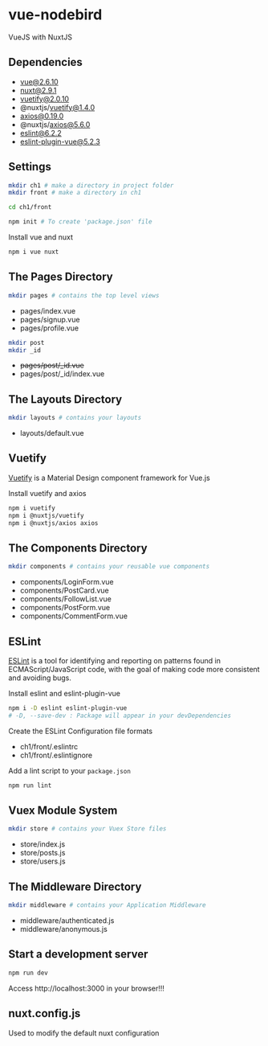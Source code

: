# vue-nodebird
VueJS with NuxtJS

## Dependencies
* vue@2.6.10
* nuxt@2.9.1
* vuetify@2.0.10
* @nuxtjs/vuetify@1.4.0
* axios@0.19.0
* @nuxtjs/axios@5.6.0
* eslint@6.2.2
* eslint-plugin-vue@5.2.3

## Settings
  
```bash
mkdir ch1 # make a directory in project folder
mkdir front # make a directory in ch1
```

```bash
cd ch1/front

npm init # To create 'package.json' file 
```

Install vue and nuxt

```bash
npm i vue nuxt
```

## The Pages Directory

```bash
mkdir pages # contains the top level views
```

* pages/index.vue
* pages/signup.vue
* pages/profile.vue

```bash
mkdir post
mkdir _id
```

* ~~pages/post/_id.vue~~
* pages/post/_id/index.vue

## The Layouts Directory

```bash
mkdir layouts # contains your layouts
```

* layouts/default.vue

## Vuetify

[Vuetify](https://vuetifyjs.com/ko/) is a Material Design component framework for Vue.js

Install vuetify and axios 

```bash
npm i vuetify
npm i @nuxtjs/vuetify
npm i @nuxtjs/axios axios
```

## The Components Directory

```bash
mkdir components # contains your reusable vue components
```

* components/LoginForm.vue
* components/PostCard.vue
* components/FollowList.vue
* components/PostForm.vue
* components/CommentForm.vue

## ESLint
[ESLint](https://eslint.org/) is a tool for identifying and reporting on patterns found in ECMAScript/JavaScript code, with the goal of making code more consistent and avoiding bugs. 

Install eslint and eslint-plugin-vue
```bash
npm i -D eslint eslint-plugin-vue 
# -D, --save-dev : Package will appear in your devDependencies
```

Create the ESLint Configuration file formats
* ch1/front/.eslintrc
* ch1/front/.eslintignore 
  
Add a lint script to your ```package.json```

```bash
npm run lint
```
## Vuex Module System

```bash
mkdir store # contains your Vuex Store files
```

* store/index.js
* store/posts.js
* store/users.js

## The Middleware Directory

```bash
mkdir middleware # contains your Application Middleware
```

* middleware/authenticated.js
* middleware/anonymous.js

## Start a development server

```bash
npm run dev
```

Access http://localhost:3000 in your browser!!!

## nuxt.config.js
Used to modify the default nuxt configuration